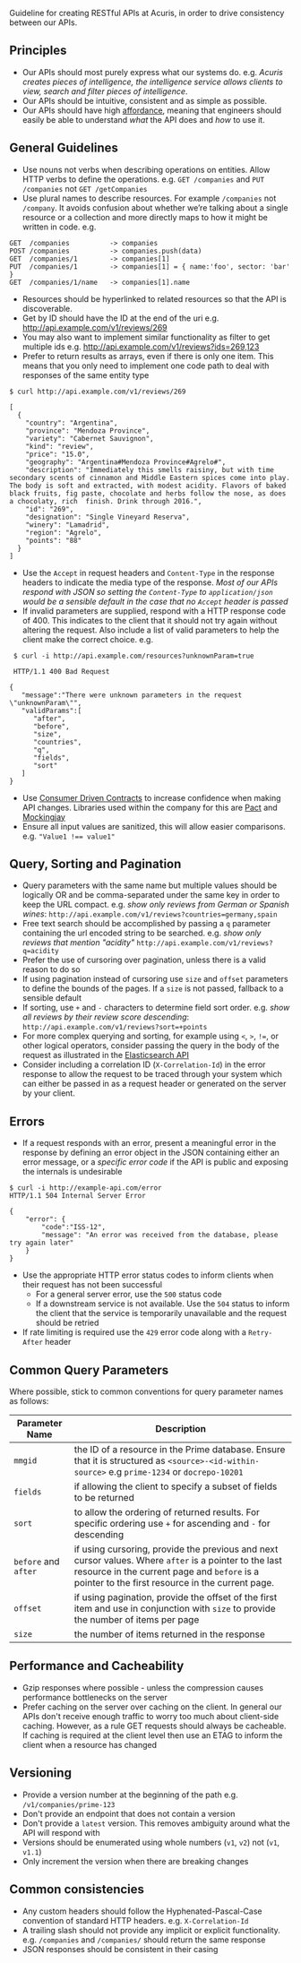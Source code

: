 Guideline for creating RESTful APIs at Acuris, in order to drive consistency between our APIs.

## Principles

- Our APIs should most purely express what our systems do. e.g. _Acuris creates pieces of intelligence, the intelligence service allows clients to view, search and filter pieces of intelligence_.
- Our APIs should be intuitive, consistent and as simple as possible.
- Our APIs should have high [affordance](https://en.wikipedia.org/wiki/Affordance), meaning that engineers should easily be able to understand _what_ the API does and _how_ to use it.

## General Guidelines

- Use nouns not verbs when describing operations on entities. Allow HTTP verbs to define the operations. e.g. `GET /companies` and `PUT /companies` not `GET /getCompanies`
- Use plural names to describe resources. For example `/companies` not `/company`. It avoids confusion about whether we’re talking about a single resource or a collection and more directly maps to how it might be written in code. e.g.
```
GET  /companies          -> companies
POST /companies          -> companies.push(data)
GET  /companies/1        -> companies[1]
PUT  /companies/1        -> companies[1] = { name:'foo', sector: 'bar' }
GET  /companies/1/name   -> companies[1].name
```
- Resources should be hyperlinked to related resources so that the API is discoverable.
- Get by ID should have the ID at the end of the uri e.g. http://api.example.com/v1/reviews/269
- You may also want to implement similar functionality as filter to get multiple ids e.g. http://api.example.com/v1/reviews?ids=269,123
- Prefer to return results as arrays, even if there is only one item. This means that you only need to implement one code path to deal with responses of the same entity type

```
$ curl http://api.example.com/v1/reviews/269

[
  {
    "country": "Argentina",
    "province": "Mendoza Province",
    "variety": "Cabernet Sauvignon",
    "kind": "review",
    "price": "15.0",
    "geography": "Argentina#Mendoza Province#Agrelo#",
    "description": "Immediately this smells raisiny, but with time secondary scents of cinnamon and Middle Eastern spices come into play. The body is soft and extracted, with modest acidity. Flavors of baked black fruits, fig paste, chocolate and herbs follow the nose, as does a chocolaty, rich  finish. Drink through 2016.",
    "id": "269",
    "designation": "Single Vineyard Reserva",
    "winery": "Lamadrid",
    "region": "Agrelo",
    "points": "88"
  }
]
```

- Use the `Accept` in request headers and `Content-Type` in the response headers to indicate the media type of the response. _Most of our APIs respond with JSON so setting the `Content-Type` to `application/json` would be a sensible default in the case that no `Accept` header is passed_
- If invalid parameters are supplied, respond with a HTTP response code of 400. This indicates to the client that it should not try again without altering the request. Also include a list of valid parameters to help the client make the correct choice. e.g.

```
 $ curl -i http://api.example.com/resources?unknownParam=true

 HTTP/1.1 400 Bad Request

{
   "message":"There were unknown parameters in the request \"unknownParam\"",
   "validParams":[
      "after",
      "before",
      "size",
      "countries",
      "q",
      "fields",
      "sort"
   ]
}
```

- Use [Consumer Driven Contracts](https://martinfowler.com/articles/consumerDrivenContracts.html) to increase confidence when making API changes. Libraries used within the company for this are [Pact](https://docs.pact.io/) and [Mockingjay](https://github.com/quii/mockingjay-server)
- Ensure all input values are sanitized, this will allow easier comparisons. e.g. `"Value1 !== value1"`



## Query, Sorting and Pagination

- Query parameters with the same name but multiple values should be logically OR and be comma-separated under the same key in order to keep the URL compact.
  e.g. _show only reviews from German or Spanish wines_: `http://api.example.com/v1/reviews?countries=germany,spain`
- Free text search should be accomplished by passing a `q` parameter containing the url encoded string to be searched.
  e.g. _show only reviews that mention "acidity"_ `http://api.example.com/v1/reviews?q=acidity`
- Prefer the use of cursoring over pagination, unless there is a valid reason to do so
- If using pagination instead of cursoring use `size` and `offset` parameters to define the bounds of the pages. If a `size` is not passed, fallback to a sensible default
- If sorting, use `+` and `-` characters to determine field sort order. e.g. _show all reviews by their review score descending_: `http://api.example.com/v1/reviews?sort=+points`
- For more complex querying and sorting, for example using `<`, `>`, `!=`, or other logical operators, consider passing the query in the body of the request as illustrated in the [Elasticsearch API](https://www.elastic.co/guide/en/elasticsearch/reference/current/search-request-body.html)
- Consider including a correlation ID (`X-Correlation-Id`) in the error response to allow the request to be traced through your system which can either be passed in as a request header or generated on the server by your client.

## Errors

- If a request responds with an error, present a meaningful error in the response by defining an error object in the JSON containing either an error message, or a _specific error code_ if the API is public and exposing the internals is undesirable

```
$ curl -i http://example-api.com/error
HTTP/1.1 504 Internal Server Error

{
    "error": {
        "code":"ISS-12",
        "message": "An error was received from the database, please try again later"
    }
}
```

- Use the appropriate HTTP error status codes to inform clients when their request has not been successful
  - For a general server error, use the `500` status code
  - If a downstream service is not available. Use the `504` status to inform the client that the service is temporarily unavailable and the request should be retried
- If rate limiting is required use the `429` error code along with a `Retry-After` header

## Common Query Parameters

Where possible, stick to common conventions for query parameter names as follows:

| Parameter Name       | Description                                                                                                                                                                                               |
| -------------------- | --------------------------------------------------------------------------------------------------------------------------------------------------------------------------------------------------------- |
| `mmgid`              | the ID of a resource in the Prime database. Ensure that it is structured as `<source>-<id-within-source>` e.g `prime-1234` or `docrepo-10201`                                                             |
| `fields`             | if allowing the client to specify a subset of fields to be returned                                                                                                                                       |
| `sort`               | to allow the ordering of returned results. For specific ordering use `+` for ascending and `-` for descending                                                                                             |
| `before` and `after` | if using cursoring, provide the previous and next cursor values. Where `after` is a pointer to the last resource in the current page and `before` is a pointer to the first resource in the current page. |
| `offset`             | if using pagination, provide the offset of the first item and use in conjunction with `size` to provide the number of items per page                                                                      |
| `size`               | the number of items returned in the response                                                                                                                                                              |

## Performance and Cacheability

- Gzip responses where possible - unless the compression causes performance bottlenecks on the server
- Prefer caching on the server over caching on the client. In general our APIs don't receive enough traffic to worry too much about client-side caching. However, as a rule GET requests should always be cacheable. If caching is required at the client level then use an ETAG to inform the client when a resource has changed

## Versioning

- Provide a version number at the beginning of the path e.g. `/v1/companies/prime-123`
- Don't provide an endpoint that does not contain a version
- Don't provide a `latest` version. This removes ambiguity around what the API will respond with
- Versions should be enumerated using whole numbers (`v1`, `v2`) not (`v1`, `v1.1`)
- Only increment the version when there are breaking changes

## Common consistencies

- Any custom headers should follow the Hyphenated-Pascal-Case convention of standard HTTP headers. e.g. `X-Correlation-Id`
- A trailing slash should not provide any implicit or explicit functionality. e.g. `/companies` and `/companies/` should return the same response
- JSON responses should be consistent in their casing
